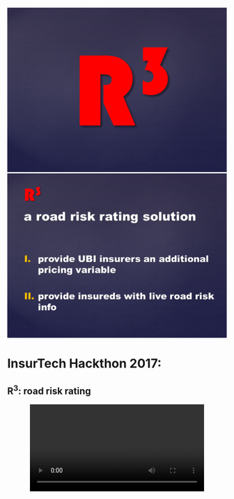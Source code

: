 ![R3 Logo](/R3_Logo.png)
![R3 Intro](/R3_intro.png)
# InsurTech Hackthon 2017: 
## R<sup>3</sup>: road risk rating 

<center>
	<video width="400" height="200" src="/rrm-demo-video.mov"
	type="video/mov" controls>		
	</video>
</center>